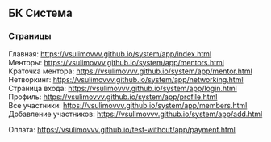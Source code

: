 ## БК Система

### Страницы

Главная: https://vsulimovvv.github.io/system/app/index.html  
Менторы: https://vsulimovvv.github.io/system/app/mentors.html  
Краточка ментора: https://vsulimovvv.github.io/system/app/mentor.html  
Нетворкинг: https://vsulimovvv.github.io/system/app/networking.html  
Страница входа: https://vsulimovvv.github.io/system/app/login.html  
Профиль: https://vsulimovvv.github.io/system/app/profile.html  
Все участники: https://vsulimovvv.github.io/system/app/members.html  
Добавление участников: https://vsulimovvv.github.io/system/app/add.html  

Оплата: https://vsulimovvv.github.io/test-without/app/payment.html  

